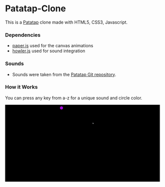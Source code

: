 # Patatap-Clone
This is a <a href="https://patatap.com/">Patatap</a> clone made with HTML5, CSS3, Javascript. 

### Dependencies
- <a href="https://www.npmjs.com/package/paper">paper.js</a> used for the canvas animations
- <a href="https://www.npmjs.com/package/howler">howler.js</a> used for sound integration

### Sounds
- Sounds were taken from the <a href="https://github.com/jonobr1/Neuronal-Synchrony">Patatap Git repository</a>.

### How it Works
You can press any key from a-z for a unique sound and circle color.

<img src="PatatapClone.gif">
